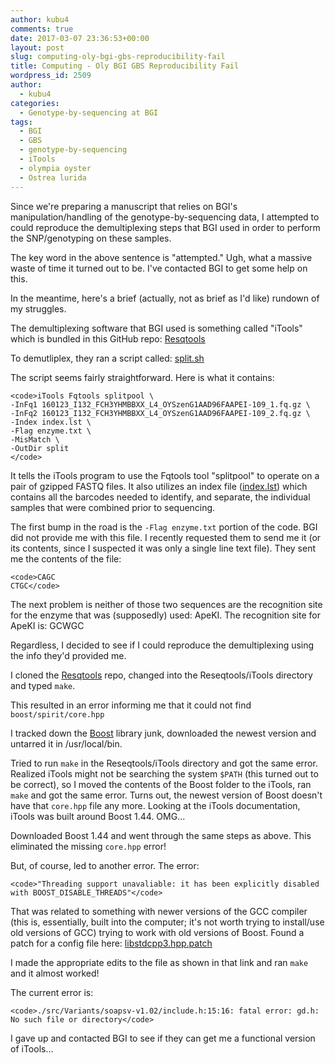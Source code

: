 ```yaml
---
author: kubu4
comments: true
date: 2017-03-07 23:36:53+00:00
layout: post
slug: computing-oly-bgi-gbs-reproducibility-fail
title: Computing - Oly BGI GBS Reproducibility Fail
wordpress_id: 2509
author:
  - kubu4
categories:
  - Genotype-by-sequencing at BGI
tags:
  - BGI
  - GBS
  - genotype-by-sequencing
  - iTools
  - olympia oyster
  - Ostrea lurida
---
```


Since we're preparing a manuscript that relies on BGI's manipulation/handling of the genotype-by-sequencing data, I attempted to could reproduce the demultiplexing steps that BGI used in order to perform the SNP/genotyping on these samples.

The key word in the above sentence is "attempted." Ugh, what a massive waste of time it turned out to be. I've contacted BGI to get some help on this.

In the meantime, here's a brief (actually, not as brief as I'd like) rundown of my struggles.

The demultiplexing software that BGI used is something called "iTools" which is bundled in this GitHub repo: [Resqtools](https://github.com/BGI-shenzhen/Reseqtools)

To demutliplex, they ran a script called: [split.sh](https://owl.fish.washington.edu/nightingales/O_lurida/20160223_gbs/split.sh)

The script seems fairly straightforward. Here is what it contains:


    
    <code>iTools Fqtools splitpool \
    -InFq1 160123_I132_FCH3YHMBBXX_L4_OYSzenG1AAD96FAAPEI-109_1.fq.gz \
    -InFq2 160123_I132_FCH3YHMBBXX_L4_OYSzenG1AAD96FAAPEI-109_2.fq.gz \
    -Index index.lst \
    -Flag enzyme.txt \
    -MisMatch \
    -OutDir split
    </code>



It tells the iTools program to use the Fqtools tool "splitpool" to operate on a pair of gzipped FASTQ files. It also utilizes an index file ([index.lst](https://owl.fish.washington.edu/nightingales/O_lurida/20160223_gbs/index.lst)) which contains all the barcodes needed to identify, and separate, the individual samples that were combined prior to sequencing.

The first bump in the road is the `-Flag enzyme.txt` portion of the code. BGI did not provide me with this file. I recently requested them to send me it (or its contents, since I suspected it was only a single line text file). They sent me the contents of the file:


    
    <code>CAGC
    CTGC</code>



The next problem is neither of those two sequences are the recognition site for the enzyme that was (supposedly) used: ApeKI. The recognition site for ApeKI is: GCWGC

Regardless, I decided to see if I could reproduce the demultiplexing using the info they'd provided me.

I cloned the [Resqtools](https://github.com/BGI-shenzhen/Reseqtools) repo, changed into the Reseqtools/iTools directory and typed `make`.

This resulted in an error informing me that it could not find `boost/spirit/core.hpp`

I tracked down the [Boost](https://www.boost.org/) library junk, downloaded the newest version and untarred it in /usr/local/bin.

Tried to run `make` in the Reseqtools/iTools directory and got the same error. Realized iTools might not be searching the system `$PATH` (this turned out to be correct), so I moved the contents of the Boost folder to the iTools, ran `make` and got the same error. Turns out, the newest version of Boost doesn't have that `core.hpp` file any more. Looking at the iTools documentation, iTools was built around Boost 1.44. OMG...

Downloaded Boost 1.44 and went through the same steps as above. This eliminated the missing `core.hpp` error!

But, of course, led to another error. The error:


    
    <code>"Threading support unavaliable: it has been explicitly disabled with BOOST_DISABLE_THREADS"</code>



That was related to something with newer versions of the GCC compiler (this is, essentially, built into the computer; it's not worth trying to install/use old versions of GCC) trying to work with old versions of Boost. Found a patch for a config file here: [libstdcpp3.hpp.patch](https://svn.boost.org/trac/boost/attachment/ticket/6165/libstdcpp3.hpp.patch)

I made the appropriate edits to the file as shown in that link and ran `make` and it almost worked!

The current error is:


    
    <code>./src/Variants/soapsv-v1.02/include.h:15:16: fatal error: gd.h: No such file or directory</code>



I gave up and contacted BGI to see if they can get me a functional version of iTools...

